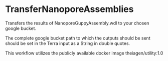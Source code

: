 # TransferNanoporeAssemblies

Transfers the results of NanoporeGuppyAssembly.wdl to your chosen google bucket.

The complete google bucket path to which the outputs should be sent should be set in the Terra input as a String in double quotes.

This workflow utilizes the publicly available docker image theiagen/utility:1.0
